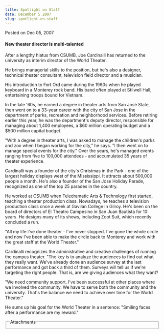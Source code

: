 ```yaml
---
title: Spotlight on Staff
date: December 5 2007
slug: spotlight-on-staff
---
```





<span class="date">Posted on Dec 05, 2007    </span>
<h4>New theater director is multi-talented</h4>
<p>After a lengthy hiatus from CSUMB, Joe Cardinalli has returned
to the university as interim director of the World Theater.</p>
<p>He brings managerial skills to the position, but he&apos;s also a
designer, technical theater consultant, television field director
and a musician.</p>
<p>His introduction to Fort Ord came during the 1960s when he
played keyboard in a Monterey rock band. His band often played at
Stilwell Hall, entertaining troops bound for Vietnam.</p>
<p>In the late &apos;60s, he earned a degree in theater arts from San
Jos&#xE9; State, then went on to a 33-year career with the city of San
Jose in the department of parks, recreation and neighborhood
services. Before retiring earlier this year, he was the
department&apos;s deputy director, responsible for managing about 1,400
employees, a $60 million operating budget and a $500 million
capital budget.</p>
<p>&quot;With a degree in theater arts, I was asked to manage the
children&apos;s parks and zoo when I began working for the city,&quot; he
says. &quot;I then went on to manage special events for the city.&quot; Over
the years, he&apos;s managed events ranging from five to 100,000
attendees - and accumulated 35 years of theater experience.</p>
<p>Cardinalli was a founder of the city&apos;s Christmas in the Park -
one of the largest holiday displays west of the Mississippi. It
attracts about 500,000 people a month. He&apos;s also a founder of the
San Jose Holiday Parade, recognized as one of the top 25 parades in
the country.</p>
<p>He worked at CSUMB when Teledramatic Arts &amp; Technology first
started, teaching a theater production class. Nowadays, he teaches
a television production class once a week at Gavilan College in
Gilroy. He&apos;s been on the board of directors of El Theatro Campesino
in San Juan Bautista for 10 years. He designs many of its shows,
including Zoot Suit, which recently concluded a run.</p>
<p>&quot;All my life I&apos;ve done theater - I&apos;ve never stopped. I&apos;ve gone
the whole circle and now I&apos;ve been able to make the circle back to
Monterey and work with the great staff at the World Theater.&quot;</p>
<p>Cardinalli recognizes the administrative and creative challenges
of running the campus theater. &quot;The key is to analyze the audiences
to find out what they really want. We&apos;ve already done an audience
survey at the last performance and got back a third of them.
Surveys will tell us if we&apos;re targeting the right people. That is,
are we giving audiences what they want?</p>
<p>&quot;We need community support. I&apos;ve been successful at other places
where we involved the community. We have to serve both the
community and the university. That&apos;s the balance we need to achieve
over time for the World Theater.&quot;</p>
<p>He sums up his goal for the World Theater in a sentence:
&quot;Smiling faces after a performance are my reward.&quot;<br/></p>
<fieldset class="fieldgroup group-attachments">
<legend>Attachments</legend>
<div class="field field-type-emvideo field-field-attach-video">
<div class="field-items">
<div class="field-item odd">
<div class="emvideo emvideo-video emvideo-"/>
</div>
</div>
</div>
</fieldset>





